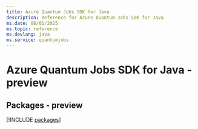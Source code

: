```yaml
---
title: Azure Quantum Jobs SDK for Java
description: Reference for Azure Quantum Jobs SDK for Java
ms.date: 08/01/2025
ms.topic: reference
ms.devlang: java
ms.service: quantumjobs
---
```

# Azure Quantum Jobs SDK for Java - preview
## Packages - preview
[!INCLUDE [packages](quantum-jobs-index.md)]